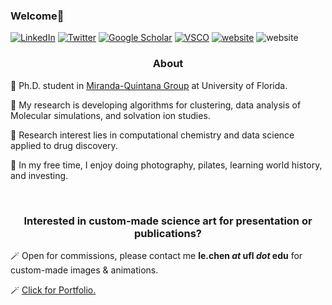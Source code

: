 ### Welcome👋

<a href="https://www.linkedin.com/in/lexinc/" target="_blank" rel="noopener noreferrer"><img alt="LinkedIn" src="https://img.shields.io/badge/-Lexin%20Chen-0B65C2?style=flat-square&logo=Linkedin&logoColor=white&link=https://www.linkedin.com/in/lexinc/"></a>
<a href="https://twitter.com/lexinc_" target="_blank" rel="noopener noreferrer"><img alt="Twitter" src="https://img.shields.io/badge/-lexinc__-188CD8?style=flat-square&logo=Twitter&logoColor=white&link=https://twitter.com/lexinc_/"></a> 
<a href="https://scholar.google.com/citations?user=eQoWP6oAAAAJ&hl=en" target="_blank" rel="noopener noreferrer"><img alt="Google Scholar" src="https://img.shields.io/badge/-Lexin_Chen-4285F4?style=flat-square&logo=GoogleScholar&logoColor=white&link=https://scholar.google.com/citations?user=eQoWP6oAAAAJ&hl=en" target="_blank" rel="noopener noreferrer"></a>
<a href="http://vsco.co/-lexin" target="_blank" rel="noopener noreferrer"><img alt="VSCO" src="https://img.shields.io/badge/---lexin-ffffff?style=flat-square&logo=vsco&logoColor=black&link=https://vsco.co/-lexin/"></a>
<a href="https://lexin-chen.github.io/" target="_blank" rel="noopener noreferrer"><img alt="website" src="https://img.shields.io/badge/lexin--chen.github.io-0047ab?logo=data:image/onemorpink2.png &logoColor=white&link=https://lexin-chen.github.io/"></a>
<img alt="website" src="https://img.shields.io/github/stars/lexin-chen?style=social"></a>
<!--<a href="https://orcid.org/0000-0002-9528-942X"><img alt="Orcid" src="https://img.shields.io/badge/-Lexin_Chen-A6CE39?style=flat-square&logo=orcid&logoColor=white&link=https://orcid.org/0000-0002-9528-942X"></a>-->
<h3 align="center">
    <p>About</p>
    </h3>
<p> 💠 Ph.D. student in <a href="https://quintana.chem.ufl.edu/" target="_blank" rel="noopener noreferrer">Miranda-Quintana Group</a> at University of Florida.<p/>
<p> 💠  My research is developing algorithms for clustering, data analysis of Molecular simulations, and solvation ion studies. <p/>
<p> 💠 Research interest lies in computational chemistry and data science applied to drug discovery. <p/>
<p> 💠 In my free time, I enjoy doing photography, pilates, learning world history, and investing. <p/>
&nbsp
<h3 align="center">
    <p>Interested in custom-made science art for presentation or publications?</p>
    </h3>
<p> 🪄 Open for commissions, please contact me <b>le.chen <i>at</i> ufl <i>dot</i> edu</b> for custom-made images & animations. 
<p> 🪄 <a href="https://lexin-chen.github.io/">Click for Portfolio.</a>
